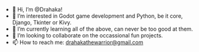 - 👋 Hi, I’m @Drahaka!
- 👀 I’m interested in Godot game development and Python, be it core, Django, Tkinter or Kivy.
- 🌱 I’m currently learning all of the above, can never be too good at them.
- 💞️ I’m looking to collaborate on the occassional fun projects.
- 📫 How to reach me: drahakathewarrior@gmail.com

<!---
Drahaka/Drahaka is a ✨ special ✨ repository because its `README.md` (this file) appears on your GitHub profile.
You can click the Preview link to take a look at your changes.
--->
